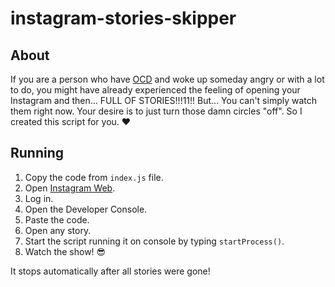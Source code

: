 # instagram-stories-skipper

## About

If you are a person who have [OCD](https://en.wikipedia.org/wiki/Obsessive%E2%80%93compulsive_disorder) and woke up someday angry or with a lot to do, you might have already experienced the feeling of opening your Instagram and then... FULL OF STORIES!!!11!! But... You can't simply watch them right now. Your desire is to just turn those damn circles "off". So I created this script for you. :heart:

## Running

1. Copy the code from `index.js` file.
2. Open [Instagram Web](https://www.instagram.com/).
3. Log in.
4. Open the Developer Console.
5. Paste the code.
6. Open any story.
7. Start the script running it on console by typing `startProcess()`.
8. Watch the show! :sunglasses:

It stops automatically after all stories were gone!
